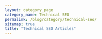 ```yaml
---
layout: category_page
category_name: Technical SEO
permalink: /blog/category/technical-seo/
sitemap: true
title: "Technical SEO Articles"
---
```

